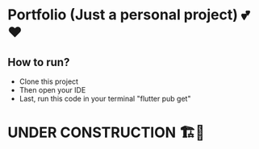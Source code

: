 # Portfolio (Just a personal project) 💕❤️

## How to run?
- Clone this project
- Then open your IDE
- Last, run this code in your terminal "flutter pub get"

# UNDER CONSTRUCTION 🏗️🚧
 
 
